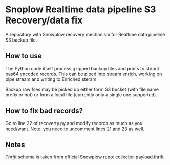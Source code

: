 # Snoplow Realtime data pipeline S3 Recovery/data fix
A repository with Snowplow recovery mechanism for Realtime data pipeline S3 backup file.

## How to use
The Python code itself process gzipped backup files and prints to stdout bas64 encoded records. This can be piped into stream enrich, working on pipe stream and writing to Enriched steram.

Backup raw files may be picked up either form S3 bucket (with file name prefix or not) or form a local file (currently only a single one supported).

## How to fix bad records?

Go to line 22 of recoverty.py and modify records as much as you need/want. Note, you need to uncomment lines 21 and 23 as well.

## Notes
_Thrift_ schema is taken from official Snowplow repo: [collector-payload.thrift](https://github.com/snowplow/snowplow/blob/master/2-collectors/thrift-schemas/collector-payload-1/src/main/thrift/collector-payload.thrift)
